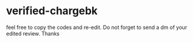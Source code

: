# verified-chargebk
feel free to copy the codes and re-edit. Do not forget to send a dm of your edited review. Thanks
